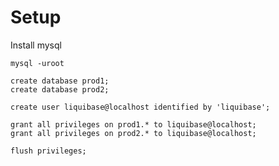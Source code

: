 # Setup
Install mysql

    mysql -uroot

    create database prod1;
    create database prod2;

    create user liquibase@localhost identified by 'liquibase';

    grant all privileges on prod1.* to liquibase@localhost;
    grant all privileges on prod2.* to liquibase@localhost;

    flush privileges;